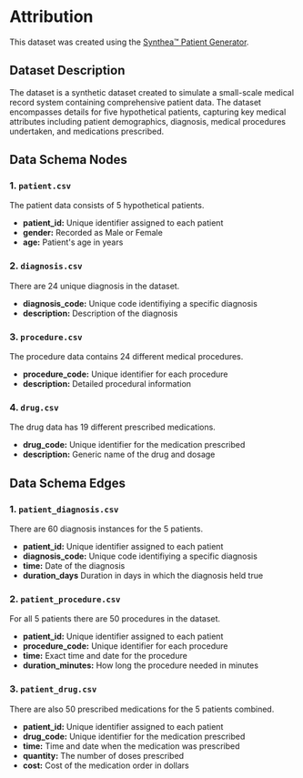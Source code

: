 # Attribution

This dataset was created using the [Synthea™ Patient Generator](https://github.com/synthetichealth/synthea).

## Dataset Description

The dataset is a synthetic dataset created to simulate a small-scale medical record system containing comprehensive patient data. The dataset encompasses details for five hypothetical patients, capturing key medical attributes including patient demographics, diagnosis, medical procedures undertaken, and medications prescribed.

## Data Schema Nodes

### 1. `patient.csv`

The patient data consists of 5 hypothetical patients.

- **patient_id:** Unique identifier assigned to each patient
- **gender:** Recorded as Male or Female
- **age:** Patient's age in years

### 2. `diagnosis.csv`

There are 24 unique diagnosis in the dataset.

- **diagnosis_code:** Unique code identifiying a specific diagnosis
- **description:** Description of the diagnosis

### 3. `procedure.csv`

The procedure data contains 24 different medical procedures.

- **procedure_code:** Unique identifier for each procedure
- **description:** Detailed procedural information

### 4. `drug.csv`

The drug data has 19 different prescribed medications.

- **drug_code:** Unique identifier for the medication prescribed
- **description:** Generic name of the drug and dosage

## Data Schema Edges

### 1. `patient_diagnosis.csv`

There are 60 diagnosis instances for the 5 patients.

- **patient_id:** Unique identifier assigned to each patient
- **diagnosis_code:** Unique code identifiying a specific diagnosis
- **time:** Date of the diagnosis
- **duration_days** Duration in days in which the diagnosis held true

### 2. `patient_procedure.csv`

For all 5 patients there are 50 procedures in the dataset.

- **patient_id:** Unique identifier assigned to each patient
- **procedure_code:** Unique identifier for each procedure
- **time:** Exact time and date for the procedure
- **duration_minutes:** How long the procedure needed in minutes

### 3. `patient_drug.csv`

There are also 50 prescribed medications for the 5 patients combined.

- **patient_id:** Unique identifier assigned to each patient
- **drug_code:** Unique identifier for the medication prescribed
- **time:** Time and date when the medication was prescribed
- **quantity:** The number of doses prescribed
- **cost:** Cost of the medication order in dollars
